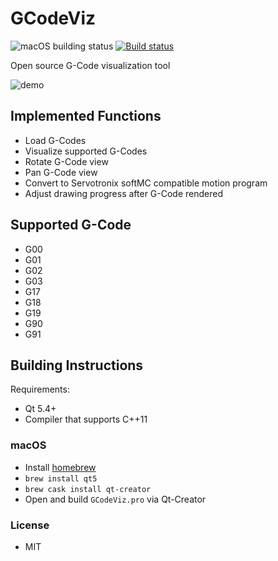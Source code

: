 # GCodeViz #
![macOS building status](https://travis-ci.org/Serge45/GCodeViz.svg?branch=master)
[![Build status](https://ci.appveyor.com/api/projects/status/vyi83bx3gjkox338?svg=true)](https://ci.appveyor.com/project/Serge45/gcodeviz)

Open source G-Code visualization tool

![demo](images/gcodeviz-octocat.gif)

## Implemented Functions ##
 - Load G-Codes
 - Visualize supported G-Codes
 - Rotate G-Code view
 - Pan G-Code view
 - Convert to Servotronix softMC compatible motion program
 - Adjust drawing progress after G-Code rendered

## Supported G-Code ##
 - G00
 - G01
 - G02
 - G03
 - G17
 - G18
 - G19
 - G90
 - G91

## Building Instructions ##
 Requirements:
 - Qt 5.4+
 - Compiler that supports C++11
### macOS ##
 - Install [homebrew](https://brew.sh)
 - `brew install qt5`
 - `brew cask install qt-creator`
 - Open and build `GCodeViz.pro` via Qt-Creator

### License ###
 - MIT
